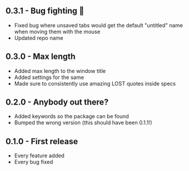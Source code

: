 ## 0.3.1 - Bug fighting :facepunch:
- Fixed bug where unsaved tabs would get the default "untitled" name when moving them with the mouse
- Updated repo name

## 0.3.0 - Max length
- Added max length to the window title
- Added settings for the same
- Made sure to consistently use amazing LOST quotes inside specs

## 0.2.0 - Anybody out there?
- Added keywords so the package can be found
- Bumped the wrong version (this should have been 0.1.1!)

## 0.1.0 - First release
- Every feature added
- Every bug fixed
